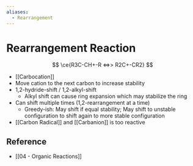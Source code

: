 ```yaml
---
aliases:
  - Rearrangement
---
```


# Rearrangement Reaction

$$
\ce{R3C-CH+-R <=>> R2C+-CR2}
$$

- [[Carbocation]]
- Move cation to the next carbon to increase stability
- 1,2-hydride-shift / 1,2-alkyl-shift
	- Alkyl shift can cause ring expansion which may stabilize the ring
- Can shift multiple times (1,2-rearrangement at a time)
	- Greedy-ish: May shift if equal stability; May shift to unstable configuration to shift again to more stable configuration
- [[Carbon Radical]] and [[Carbanion]] is too reactive

## Reference

- [[04 - Organic Reactions]]
